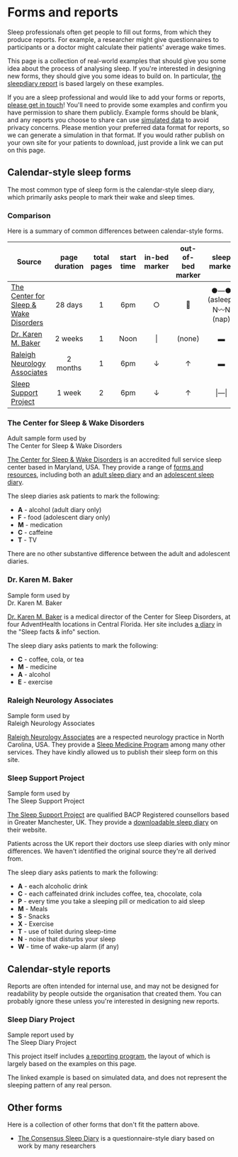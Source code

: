 # Forms and reports

Sleep professionals often get people to fill out forms, from which they produce reports.  For example, a researcher might give questionnaires to participants or a doctor might calculate their patients' average wake times.

This page is a collection of real-world examples that should give you some idea about the process of analysing sleep.  If you're interested in designing new forms, they should give you some ideas to build on.  In particular, [the sleepdiary report](/report) is based largely on these examples.

If you are a sleep professional and would like to add your forms or reports, [please get in touch](https://github.com/sleepdiary/docs/issues/new?title=Please+add+my+forms+or+reports)!  You'll need to provide some examples and confirm you have permission to share them publicly.  Example forms should be blank, and any reports you choose to share can use [simulated data](../patterns/simulate.html) to avoid privacy concerns.  Please mention your preferred data format for reports, so we can generate a simulation in that format.  If you would rather publish on your own site for your patients to download, just provide a link we can put on this page.

## Calendar-style sleep forms

The most common type of sleep form is the calendar-style sleep diary, which primarily asks people to mark their wake and sleep times.

### Comparison

Here is a summary of common differences between calendar-style forms.

<div class="official-forms">

| Source      | page duration | total pages | start time | in-bed marker | out-of-bed marker | sleep marker |
| ----------- | ------------- | ----------- | -----------| ---------------- | -------------------- | --------------- |
| [The Center for Sleep & Wake Disorders](#the-center-for-sleep-wake-disorders) | 28 days | 1 | 6pm | ○ | 🌅 | ●―● (asleep) <br/> N〰N (nap) |
| [Dr. Karen M. Baker](#dr-karen-m-baker) | 2 weeks | 1 | Noon | &#x7c; | (none) | ▬ |
| [Raleigh Neurology Associates](#raleigh-neurology-associates) | 2 months | 1 | 6pm | &darr; | &uarr; | ▬ |
| [Sleep Support Project](#sleep-support-project) | 1 week | 2 | 6pm | &darr; | &uarr; | &#x7c;―&#x7c; |

</div>

### The Center for Sleep & Wake Disorders

<ImageFrame link="https://sleepdoc.com/wp-content/uploads/2019/10/sleep_log.pdf" thumb="/create/forms/Center for Sleep and Wake Disorders-thumbnail.jpg">
  Adult sample form used by<br>The Center for Sleep & Wake Disorders
</ImageFrame>

[The Center for Sleep & Wake Disorders](https://sleepdoc.com/) is an accredited full service sleep center based in Maryland, USA.  They provide a range of [forms and resources](https://sleepdoc.com/forms), including both an [adult sleep diary](https://sleepdoc.com/wp-content/uploads/2019/10/sleep_log.pdf) and an [adolescent sleep diary](https://sleepdoc.com/wp-content/uploads/2019/10/Sleep-log-adolescent.pdf).

The sleep diaries ask patients to mark the following:

* <strong>A</strong> - alcohol (adult diary only)
* <strong>F</strong> - food (adolescent diary only)
* <strong>M</strong> - medication
* <strong>C</strong> - caffeine
* <strong>T</strong> - TV

There are no other substantive difference between the adult and adolescent diaries.

<div style="clear:both"></div>

### Dr. Karen M. Baker

<ImageFrame link="http://www.orlandosleep.com/forms/sleepdiary_v2.pdf" thumb="/create/forms/orlandosleep-thumbnail.jpg">
  Sample form used by<br>Dr. Karen M. Baker
</ImageFrame>

[Dr. Karen M. Baker](http://www.orlandosleep.com/) is a medical director of the Center for Sleep Disorders, at four AdventHealth locations in Central Florida.  Her site includes [a diary](http://www.orlandosleep.com/forms/sleepdiary_v2.pdf) in the "Sleep facts & info" section.

The sleep diary asks patients to mark the following:

* <strong>C</strong> - coffee, cola, or tea
* <strong>M</strong> - medicine
* <strong>A</strong> - alcohol
* <strong>E</strong> - exercise

<div style="clear:both"></div>

### Raleigh Neurology Associates

<ImageFrame link="/create/forms/Raleigh_Neurology_Sleep_Chart_blank.pdf" thumb="/create/forms/Raleigh_Neurology_Sleep_Chart_blank-thumbnail.jpg">
  Sample form used by<br>Raleigh Neurology Associates
</ImageFrame>

[Raleigh Neurology Associates](https://www.raleighneurology.com/about-us/who-we-are/) are a respected neurology practice in North Carolina, USA.  They provide a [Sleep Medicine Program](https://www.raleighneurology.com/specialties-services/sleep-medicine/) among many other services.  They have kindly allowed us to publish their sleep form on this site.

<div style="clear:both"></div>

### Sleep Support Project

<ImageFrame link="https://sleepsupportproject.org/wp-content/uploads/2020/11/sleep-diary-BLANK.pdf" thumb="/create/forms/Sleep Support Project-thumbnail.jpg">
  Sample form used by<br>The Sleep Support Project
</ImageFrame>

[The Sleep Support Project](https://sleepsupportproject.org/about/) are qualified BACP Registered counsellors based in Greater Manchester, UK.  They provide a [downloadable sleep diary](https://sleepsupportproject.org/sleep-diary-2/) on their website.

Patients across the UK report their doctors use sleep diaries with only minor differences.  We haven't identified the original source they're all derived from.

The sleep diary asks patients to mark the following:

* <strong>A</strong> - each alcoholic drink
* <strong>C</strong> - each caffeinated drink includes coffee, tea, chocolate, cola
* <strong>P</strong> - every time you take a sleeping pill or medication to aid sleep
* <Strong>M</Strong> - Meals
* <Strong>S</Strong> - Snacks
* <Strong>X</Strong> - Exercise
* <strong>T</strong> - use of toilet during sleep-time
* <strong>N</strong> - noise that disturbs your sleep
* <strong>W</strong> - time of wake-up alarm (if any)

<div style="clear:both"></div>

## Calendar-style reports

Reports are often intended for internal use, and may not be designed for readability by people outside the organisation that created them.  You can probably ignore these unless you're interested in designing new reports.

### Sleep Diary Project

<ImageFrame link="https://sleepdiary.github.io/report/Example%20report.pdf" thumb="/create/forms/Sleep Diary Report-thumbnail.jpg">
  Sample report used by<br>The Sleep Diary Project
</ImageFrame>

This project itself includes [a reporting program](https://sleepdiary.github.io/report/), the layout of which is largely based on the examples on this page.

The linked example is based on simulated data, and does not represent the sleeping pattern of any real person.

<div style="clear:both"></div>

## Other forms

Here is a collection of other forms that don't fit the pattern above.

* [The Consensus Sleep Diary](https://academic.oup.com/sleep/article/35/2/287/2558899) is a questionnaire-style diary based on work by many researchers

<style>
.official-forms td:not(:nth-child(1)) {
  text-align: center;
}
</style>
